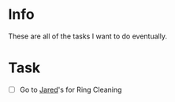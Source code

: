 # Info
These are all of the tasks I want to do eventually.
# Task
- [ ] Go to [Jared](https://maps.apple.com/?address=2206%20W%20Brandon%20Blvd,%20Brandon,%20FL%20%2033511,%20United%20States&auid=5426953266526904270&ll=27.938863,-82.321013&lsp=9902&q=Jared&t=m)'s for Ring Cleaning
